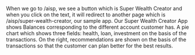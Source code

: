 When we go to /aisp, we see a button which is Super Wealth Creator and when you click on the text, it will redirect to another page which is /aisp/super-wealth-creator,  our sample app.
Our Super Wealth Creator App shows Balances corresponding to the different account customer has.
A pie chart which shows three fields: health, loan, investment on the basis of the transactions.
On the right, recommendations are shown on the basis of the transactions so that the customer can plan better for the best results.